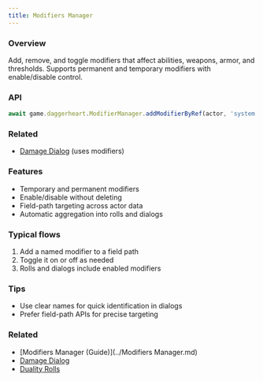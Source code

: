```yaml
---
title: Modifiers Manager
---
```


### Overview
Add, remove, and toggle modifiers that affect abilities, weapons, armor, and thresholds. Supports permanent and temporary modifiers with enable/disable control.

### API
```javascript
await game.daggerheart.ModifierManager.addModifierByRef(actor, 'system.strength.value', 'Buff', 2);
```

### Related
- [Damage Dialog](../systems/damage/damage-dialog.md) (uses modifiers)

### Features
- Temporary and permanent modifiers
- Enable/disable without deleting
- Field-path targeting across actor data
- Automatic aggregation into rolls and dialogs

### Typical flows
1. Add a named modifier to a field path
2. Toggle it on or off as needed
3. Rolls and dialogs include enabled modifiers

### Tips
- Use clear names for quick identification in dialogs
- Prefer field-path APIs for precise targeting
### Related
- [Modifiers Manager (Guide)](../Modifiers Manager.md)
- [Damage Dialog](../systems/damage/damage-dialog.md)
- [Duality Rolls](../systems/rolling/duality-rolls.md)

